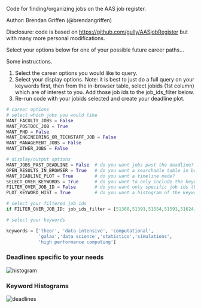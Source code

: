 Code for finding/organizing jobs on the AAS job register.

Author: Brendan Griffen (@brendangriffen)  

Disclosure: code is based on https://github.com/gully/AASjobRegister 
            but with many more personal modifications.  

Select your options below for one of your possible future career paths... 

Some instructions.

1. Select the career options you would like to query.
2. Select your display options. Note: it is best to just do a full query on
   your keywords first, then from the in-browser table, select jobids (1st column)
   which are of interest to you. Add those job ids to the job_ids_filter below.
3. Re-run code with your jobids selected and create your deadline plot.


```python
# career options
# select which jobs you would like
WANT_FACULTY_JOBS = False
WANT_POSTDOC_JOB = True
WANT_PHD = False
WANT_ENGINEERING_OR_TECHSTAFF_JOB = False
WANT_MANAGEMENT_JOBS = False
WANT_OTHER_JOBS = False

# display/output options
WANT_JOBS_PAST_DEADLINE = False  # do you want jobs past the deadline?
OPEN_RESULTS_IN_BROWSER = True   # do you want a searchable table in browser?
WANT_DEADLINE_PLOT = True        # do you want a timeline made?
SELECT_OVER_KEYWORDS = True      # do you want to only include the keywords (in descriptions) selected below?
FILTER_OVER_JOB_ID = False       # do you want only specific job ids (best to set once you've queried the keyword selected jobs)
PLOT_KEYWORD_HIST = True         # do you want a histogram of the keywords?

# select your filtered job ids
if FILTER_OVER_JOB_ID: job_ids_filter = [51388,51391,51554,51591,51624]

# select your keywords

keywords = ['theor', 'data-intensive', 'computational', 
            'galax','data science','statistics','simulations', 
            'high performance computing']
```

### Deadlines specific to your needs
![histogram](https://raw.githubusercontent.com/bgriffen/easyaasjobs/master/jobs_left_timeline.png "Deadlines")  

### Keyword Histograms

![deadlines](https://raw.githubusercontent.com/bgriffen/easyaasjobs/master/keywords.png "Keywords")
